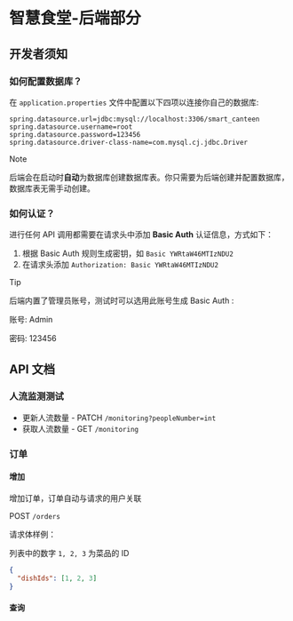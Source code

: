 # 智慧食堂-后端部分

## 开发者须知

### 如何配置数据库？

在 `application.properties` 文件中配置以下四项以连接你自己的数据库:

```properties
spring.datasource.url=jdbc:mysql://localhost:3306/smart_canteen
spring.datasource.username=root
spring.datasource.password=123456
spring.datasource.driver-class-name=com.mysql.cj.jdbc.Driver
```

> [!NOTE]
> 后端会在启动时**自动**为数据库创建数据库表。你只需要为后端创建并配置数据库，数据库表无需手动创建。

### 如何认证？

进行任何 API 调用都需要在请求头中添加 **Basic Auth** 认证信息，方式如下：

1. 根据 Basic Auth 规则生成密钥，如 `Basic YWRtaW46MTIzNDU2`
2. 在请求头添加 `Authorization: Basic YWRtaW46MTIzNDU2`

> [!TIP]
> 后端内置了管理员账号，测试时可以选用此账号生成 Basic Auth :
> 
> 账号: Admin
> 
> 密码: 123456

## API 文档

### 人流监测测试

- 更新人流数量 - PATCH `/monitoring?peopleNumber=int`
- 获取人流数量 - GET `/monitoring`

### 订单

#### 增加

增加订单，订单自动与请求的用户关联

POST `/orders`

请求体样例：

列表中的数字 `1, 2, 3` 为菜品的 ID

```json
{
  "dishIds": [1, 2, 3]
}
```

#### 查询



